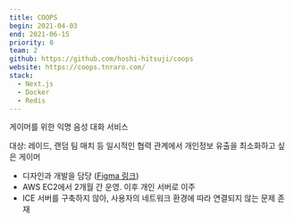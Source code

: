 ```yaml
---
title: COOPS
begin: 2021-04-03
end: 2021-06-15
priority: 0
team: 2
github: https://github.com/hoshi-hitsuji/coops
website: https://coops.tnraro.com/
stack:
  - Next.js
  - Docker
  - Redis
---
```


게이머를 위한 익명 음성 대화 서비스

대상: 레이드, 랜덤 팀 매치 등 일시적인 협력 관계에서 개인정보 유출을 최소화하고 싶은 게이머

- 디자인과 개발을 담당 (<a href="https://www.figma.com/file/3DEVGLyLa21yYCE7kU8Nr0/coops?node-id=12%3A806" rel="noreferrer external" target="_blank">Figma 링크</a>)
- AWS EC2에서 2개월 간 운영. 이후 개인 서버로 이주
- ICE 서버를 구축하지 않아, 사용자의 네트워크 환경에 따라 연결되지 않는 문제 존재